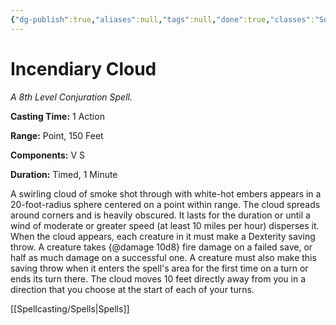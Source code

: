 ```yaml
---
{"dg-publish":true,"aliases":null,"tags":null,"done":true,"classes":"Sorcerer, Wizard,","spellLevel":8,"school":"Conjuration","source":"PHB","permalink":"/spells/incendiary-cloud/","dgHomeLink":false,"dgPassFrontmatter":true}
---
```


# Incendiary Cloud
*A 8th Level Conjuration Spell.*

**Casting Time:** 1 Action

**Range:** Point, 150 Feet

**Components:** V S 

**Duration:** Timed, 1 Minute

A swirling cloud of smoke shot through with white-hot embers appears in a 20-foot-radius sphere centered on a point within range. The cloud spreads around corners and is heavily obscured. It lasts for the duration or until a wind of moderate or greater speed (at least 10 miles per hour) disperses it.
When the cloud appears, each creature in it must make a Dexterity saving throw. A creature takes {@damage 10d8} fire damage on a failed save, or half as much damage on a successful one. A creature must also make this saving throw when it enters the spell's area for the first time on a turn or ends its turn there.
The cloud moves 10 feet directly away from you in a direction that you choose at the start of each of your turns.

[[Spellcasting/Spells|Spells]]
